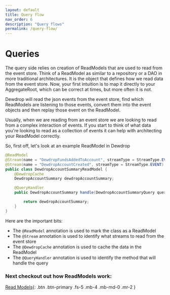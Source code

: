 ```yaml
---
layout: default
title: Query flow
nav_order: 6
description: "Query flows"
permalink: /query-flow/
---
```


# Queries
The query side relies on creation of ReadModels that are used to read from the event store. Think of a ReadModel as similar to a repository or a DAO in more traditional architectures. It is the object that defines how we read data from the event store. Now, your first intuition is to map it directly to your AggregateRoot, which can be correct at times, but more often it is not. 

Dewdrop will read the json events from the event store, find which ReadModels are listening to those events, convert them into the event objects and then replay those event on the ReadModel.

Usually, when we are reading from an event store we are looking to read from a complex interaction of events. If you start to think of what data you're looking to read as a collection of events it can help with architecting your ReadModel correctly. 

So, first off, let's look at an example ReadModel in Dewdrop
```java
@ReadModel
@Stream(name = "DewdropFundsAddedToAccount", streamType = StreamType.EVENT)
@Stream(name = "DewdropAccountCreated", streamType = StreamType.EVENT)
public class DewdropAccountSummaryReadModel {
    @DewdropCache
    DewdropAccountSummary dewdropAccountSummary;

    @QueryHandler
    public DewdropAccountSummary handle(DewdropAccountSummaryQuery query) {

        return dewdropAccountSummary;
    }
}
``` 
Here are the important bits:
* The `@ReadModel` annotation is used to mark the class as a ReadModel
* The `@Stream` annotation is used to identify what streams to read from the event store
* The `@DewdropCache` annotation is used to cache the data in the ReadModel
* The `@QueryHandler` annotation is used to identify the method that will handle the query



### Next checkout out how ReadModels work:

[Read Models](/read-models){: .btn .btn-primary .fs-5 .mb-4 .mb-md-0 .mr-2 }